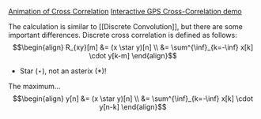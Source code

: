[Animation of Cross Correlation](chivertj.github.io/dspworksheets/LTISystems/Ex_corranim.html)
[Interactive GPS Cross-Correlation demo](chivertj.github.io/dspworksheets/LTISystems/gps_interactive.html)

The calculation is similar to [[Discrete Convolution]], but there are some important differences. Discrete cross correlation is defined as follows:
$$\begin{align}
	R_{xy}[m] &= (x \star y)[n] \\
	&= \sum^{\inf}_{k=-\inf} x[k] \cdot y[k-m]
\end{align}$$
- Star ($\star$), not an asterix ($*$)!

The maximum...
$$\begin{align}
	y[n] &= (x \star y)[n] \\
	&= \sum^{\inf}_{k=-\inf} x[k] \cdot y[n-k]
\end{align}$$

